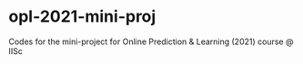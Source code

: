 # opl-2021-mini-proj
Codes for the mini-project for Online Prediction &amp; Learning (2021) course @ IISc
